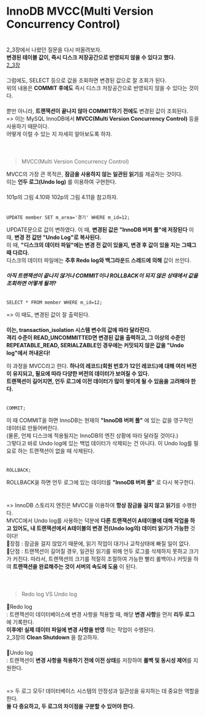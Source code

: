 # InnoDB MVCC(Multi Version Concurrency Control)
　   
2_3장에서 나왔던 질문을 다시 떠올려보자.　   
**변경된 테이블 값이, 즉시 디스크 저장공간으로 반영되지 않을 수 있다고 했다.**　   
[2_3장](https://github.com/inpink/CS_Database_Study/blob/main/02_%EC%84%A4%EC%B9%98%EC%99%80_%EC%84%A4%EC%A0%95/inpink/3_MySQL_%EC%84%9C%EB%B2%84_%EC%97%B0%EA%B2%B0.md)　   
　   
그럼에도, SELECT 등으로 값을 조회하면 변경된 값으로 잘 조회가 된다.　   
위의 내용은 **COMMIT 후에도** 즉시 디스크 저장공간으로 반영되지 않을 수 있다는 것이다.　   
　   
뿐만 아니라, **트랜잭션이 끝나지 않아 COMMIT하기 전에도** 변경된 값이 조회된다.　   
=> 이는 MySQL InnoDB에서 **MVCC(Multi Version Concurrency Control)** 등을 사용하기 때문이다.　   
   어떻게 이럴 수 있는 지 자세히 알아보도록 하자.　   
　   
　   
> MVCC(Multi Version Concurrency Control)

MVCC의 가장 큰 목적은, **잠금을 사용하지 않는 일관된 읽기**를 제공하는 것이다.　   
이는 **언두 로그(Undo log)** 를 이용하여 구현한다. 　   
　   
101p의 그림 4.10와 102p의 그림 4.11을 참고하자.　   
　   
~~~
UPDATE member SET m_area='경기' WHERE m_id=12;
~~~
UPDATE문으로 값이 변하였다.
이 때, **변경된 값은 "InnoDB 버퍼 풀"에 저장된다**
이 때, **변경 전 값만 "Undo Log"로 복사된다.**　   
이 때, **"디스크의 데이터 파일"에는 변경 전 값이 있을지, 변경 후 값이 있을 지는 그때그때 다르다.** 　   
디스크의 데이터 파일에는 **추후 Redo log와 백그라운드 스레드에 의해** 값이 쓰인다.　   
　   
_**아직 트랜잭션이 끝나지 않거나 COMMIT이나 ROLLBACK이 되지 않은 상태에서 값을 조회하면 어떻게 될까?**_　   　   
　   
~~~
SELECT * FROM member WHERE m_id=12;
~~~
=> 이 때도, 변경된 값이 잘 출력된다.　   
　   
**이는, transaction_isolation 시스템 변수의 값에 따라 달라진다.**　   
**격리 수준이 READ_UNCOMMITTED면 변경된 값을 출력하고, 그 이상의 수준인 REPEATABLE_READ, SERIALZABLE인 경우에는 커밋되지 않은 값을 "Undo log"에서 꺼내온다!**　   

이 과정을 MVCC라고 한다. **하나의 레코드(회원 번호가 12인 레코드)에 대해 여러 버전이 유지되고, 필요에 따라 다양한 버전의 데이터가 보여질 수 있다.**　   
**트랜잭션이 길어지면, 언두 로그에 이전 데이터가 많이 쌓이게 될 수 있음을 고려해야 한다.**　   
　   
~~~
COMMIT;
~~~
이 때 COMMIT을 하면 InnoDB는 현재의 **"InnoDB 버퍼 풀"** 에 있는 값을 영구적인 데이터로 만들어버린다.　   
(물론, 언제 디스크에 적용될지는 InnoDB의 엔진 상황에 따라 달라질 것이다.)　   
그렇다고 바로 Undo log에 있는 백업 데이터가 삭제되는 건 아니다. 이 Undo log를 필요로 하는 트랜잭션이 없을 때 삭제된다.　   
　   
~~~
ROLLBACK;
~~~
ROLLBACK을 하면 언두 로그에 있는 데이터를 **"InnoDB 버퍼 풀"** 로 다시 복구한다.　   
　   
　   
=> InnoDB 스토리지 엔진은 MVCC을 이용하여 **항상 잠금을 걸지 않고 읽기**를 수행한다. 　   
   MVCC에서 Undo log를 사용하는 덕분에 **다른 트랜잭션이 A테이블에 대해 작업을 하고 있어도, 내 트랜잭션에서 A테이블의 변경 전(Undo log의) 데이터 읽기가 가능한** 것이다!　   
 🤎장점 : 잠금을 걸지 않았기 때문에, 읽기 작업이 대기나 교착상태에 빠질 일이 없다. 　   
 🤎단점 : 트랜잭션이 길어질 경우, 일관된 읽기를 위해 언두 로그를 삭제하지 못하고 크기가 커진다. 따라서, 트랜잭션의 크기를 적절히 조절하여 가능한 빨리 롤백이나 커밋을 하여 **트랜잭션을 완료해주는 것이 서버의 속도에 도움** 이 된다.　   
　   
　   
> Redo log VS Undo log

💙Redo log　   
  : 트랜잭션이 데이터베이스에 변경 사항을 적용할 때, 해당 **변경 사항**을 먼저 **리두 로그**에 기록한다.　   
  **이후에! 실제 데이터 파일에 변경 사항을 반영** 하는 작업이 수행된다. 　   
  2_3장의 **Clean Shutdown** 을 참고하자.　   
　   
💙Undo log　   
  : 트랜잭션이 **변경 사항을 적용하기 전에 이전 상태**를 저장하여 **롤백 및 동시성 제어**를 지원한다.　   
　   
　   
=> 두 로그 모두! 데이터베이스 시스템의 안정성과 일관성을 유지하는 데 중요한 역할을 한다.　   
**둘 다 중요하고, 두 로그의 차이점을 구분할 수 있어야 한다.** 　   

